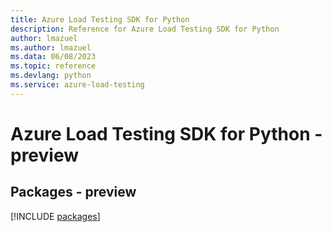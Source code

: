 ```yaml
---
title: Azure Load Testing SDK for Python
description: Reference for Azure Load Testing SDK for Python
author: lmazuel
ms.author: lmazuel
ms.data: 06/08/2023
ms.topic: reference
ms.devlang: python
ms.service: azure-load-testing
---
```

# Azure Load Testing SDK for Python - preview
## Packages - preview
[!INCLUDE [packages](load-testing-index.md)]